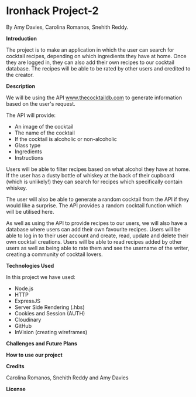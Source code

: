 # Ironhack Project-2 
By Amy Davies, Carolina Romanos, Snehith Reddy.

**Introduction**

The project is to make an application in which the user can search for cocktail recipes, depending on which ingredients they have at home. Once they are logged in, they can also add their own recipes to our cocktail database. The recipes will be able to be rated by other users and credited to the creator.

**Description**

We will be using the API www.thecocktaildb.com to generate information based on the user's request.

The API will provide:

- An image of the cocktail
- The name of the cocktail
- If the cocktail is alcoholic or non-alcoholic
- Glass type
- Ingredients
- Instructions

Users will be able to filter recipes based on what alcohol they have at home. If the user has a dusty bottle of whiskey at the back of their cupboard (which is unlikely!) they can search for recipes which specifically contain whiskey.

The user will also be able to generate a random cocktail from the API if they would like a surprise. The API provides a random cocktail function which will be utilised here.

As well as using the API to provide recipes to our users, we will also have a database where users can add their own favourite recipes. Users will be able to log in to their user account and create, read, update and delete their own cocktail creations. Users will be able to read recipes added by other users as well as being able to rate them and see the username of the writer, creating a community of cocktail lovers. 

**Technologies Used**

In this project we have used:

- Node.js
- HTTP
- ExpressJS
- Server Side Rendering (.hbs)
- Cookies and Session (AUTH)
- Cloudinary
- GitHub 
- InVision (creating wireframes)

**Challenges and Future Plans**

**How to use our project**



**Credits**

Carolina Romanos,
Snehith Reddy and
Amy Davies

**License**


